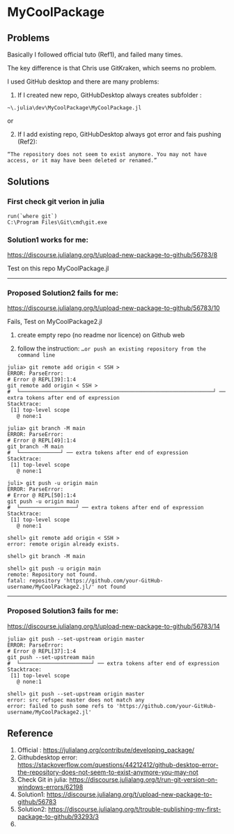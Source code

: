 # MyCoolPackage

## Problems

Basically I followed official tuto (Ref1), and failed many times.

The key difference is that Chris use GitKraken, which seems no problem.

I used GitHub desktop and there are many problems:

1. If I created new repo, GitHubDesktop always creates subfolder :

`~\.julia\dev\MyCoolPackage\MyCoolPackage.jl`

or 

2. If I add existing repo, GitHubDesktop always got error and fais pushing (Ref2):

`“The repository does not seem to exist anymore. You may not have access, or it may have been deleted or renamed.”`

## Solutions
### First check git verion in julia

```
run(`where git`)
C:\Program Files\Git\cmd\git.exe
```

### Solution1 works for me:
https://discourse.julialang.org/t/upload-new-package-to-github/56783/8

Test on this repo MyCoolPackage.jl

- - - 

### Proposed Solution2 fails for me:
https://discourse.julialang.org/t/upload-new-package-to-github/56783/10

Fails, Test on MyCoolPackage2.jl

1. create empty repo (no readme nor licence) on Github web

2. follow the instruction: `…or push an existing repository from the command line`

```
julia> git remote add origin < SSH >
ERROR: ParseError:
# Error @ REPL[39]:1:4
git remote add origin < SSH >
#  └──────────────────────────────────────────────────────────────┘ ── extra tokens after end of expression
Stacktrace:
 [1] top-level scope
   @ none:1

julia> git branch -M main
ERROR: ParseError:
# Error @ REPL[49]:1:4
git branch -M main
#  └─────────────┘ ── extra tokens after end of expression
Stacktrace:
 [1] top-level scope
   @ none:1

juli> git push -u origin main
ERROR: ParseError:
# Error @ REPL[50]:1:4
git push -u origin main
#  └──────────────────┘ ── extra tokens after end of expression
Stacktrace:
 [1] top-level scope
   @ none:1

```

```
shell> git remote add origin < SSH >
error: remote origin already exists.

shell> git branch -M main

shell> git push -u origin main
remote: Repository not found.
fatal: repository 'https://github.com/your-GitHub-username/MyCoolPackage2.jl/' not found

```

- - - 

### Proposed Solution3 fails for me:

https://discourse.julialang.org/t/upload-new-package-to-github/56783/14
```
julia> git push --set-upstream origin master
ERROR: ParseError:
# Error @ REPL[37]:1:4
git push --set-upstream main
#  └───────────────────────┘ ── extra tokens after end of expression
Stacktrace:
 [1] top-level scope
   @ none:1
```
```
shell> git push --set-upstream origin master
error: src refspec master does not match any
error: failed to push some refs to 'https://github.com/your-GitHub-username/MyCoolPackage2.jl'

```




## Reference
1. Official : https://julialang.org/contribute/developing_package/
2. Githubdesktop error: https://stackoverflow.com/questions/44212412/github-desktop-error-the-repository-does-not-seem-to-exist-anymore-you-may-not
3. Check Git in julia: https://discourse.julialang.org/t/run-git-version-on-windows-errors/62198
4. Solution1: https://discourse.julialang.org/t/upload-new-package-to-github/56783
4. Solution2: https://discourse.julialang.org/t/trouble-publishing-my-first-package-to-github/93293/3
5.



<!-- [![Build Status](https://github.com/your-GitHub-username/MyCoolPackage.jl/actions/workflows/CI.yml/badge.svg?branch=master)](https://github.com/your-GitHub-username/MyCoolPackage.jl/actions/workflows/CI.yml?query=branch%3Amaster) -->
